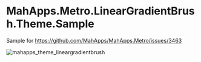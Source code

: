 # MahApps.Metro.LinearGradientBrush.Theme.Sample
Sample for https://github.com/MahApps/MahApps.Metro/issues/3463

![mahapps_theme_lineargradientbrush](https://user-images.githubusercontent.com/658431/58588515-1e664180-8260-11e9-9ad0-934619725802.gif)
